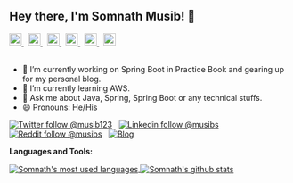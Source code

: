 ## Hey there, I'm Somnath Musib! 👋

<a href="https://twitter.com/musib123">
  <img alt="Somnath's Twitter" width="22px" src="https://cdn.jsdelivr.net/npm/simple-icons@v3/icons/twitter.svg" />
</a> &nbsp;
<a href="https://linkedin.com/in/musibs">
  <img alt="Somnath's Linkdein" width="22px" src="https://cdn.jsdelivr.net/npm/simple-icons@v3/icons/linkedin.svg" />
</a> &nbsp;
<a href="https://stackoverflow.com/users/story/2051126">
  <img alt="Somnath's StackOverflow" width="22px" src="https://cdn.jsdelivr.net/npm/simple-icons@v3/icons/stackoverflow.svg" />
</a> &nbsp;
<a href="https://www.reddit.com/user/musibs">
  <img alt="Somnath's Reddit" width="22px" src="https://cdn.jsdelivr.net/npm/simple-icons@v3/icons/reddit.svg" />
</a> &nbsp;
<a href="https://www.facebook.com/musibs/">
  <img alt="Somnath's Facebook" width="22px" src="https://cdn.jsdelivr.net/npm/simple-icons@v3/icons/facebook.svg" />
</a>  &nbsp;
<a href="https://www.instagram.com/musib123/">
  <img alt="Somnath's Instagram" width="22px" src="https://cdn.jsdelivr.net/npm/simple-icons@v3/icons/instagram.svg" />
</a>
<br/>
<br/>

- 🔭 I’m currently working on Spring Boot in Practice Book and gearing up for my personal blog.
- 🌱 I’m currently learning AWS.
- 💬 Ask me about Java, Spring, Spring Boot or any technical stuffs.
- 😄 Pronouns: He/His

[![Twitter follow @musib123](https://img.shields.io/twitter/follow/musib123?style=social)](https://twitter.com/musib123) &nbsp;
[![Linkedin follow @musibs](https://img.shields.io/badge/-musibs-blue?style=flat-square&logo=Linkedin&logoColor=white&link=https://www.linkedin.com/in/musibs/)](https://www.linkedin.com/in/musibs/) &nbsp;
[![Reddit follow @musibs](https://img.shields.io/reddit/user-karma/link/musibs?label=musibs&style=social)](https://www.reddit.com/user/musibs) &nbsp;
[![Blog](https://img.shields.io/badge/Blog-medium.com-brightgreen)](https://medium.com/@musibs)

**Languages and Tools:**  

<a href="https://github.com/musibs">
  <img align="center" src="https://github-readme-stats.vercel.app/api/top-langs/?username=musibs&theme=light&count_private=true&layout=compact" alt="Somnath's most used languages" />
</a>
<a href="https://github.com/musibs">
 <img align="center" src="https://github-readme-stats.vercel.app/api?username=musibs&show_icons=true&theme=light&line_height=27&include_all_commits=true&count_private=true&hide=issues,prs,contribs" alt="Somnath's github stats"/>
</a>

